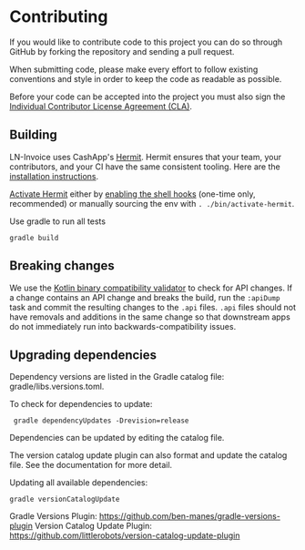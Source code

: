 # Contributing

If you would like to contribute code to this project you can do so through GitHub by forking the repository and sending
a pull request.

When submitting code, please make every effort to follow existing conventions and style in order to keep the code as
readable as possible.

Before your code can be accepted into the project you must also sign the
[Individual Contributor License Agreement (CLA)][1].

## Building

LN-Invoice uses CashApp's [Hermit](https://cashapp.github.io/hermit/). Hermit ensures that your team, your contributors,
and your CI have the same consistent tooling. Here are the [installation instructions](https://cashapp.github.io/hermit/usage/get-started/#installing-hermit).

[Activate Hermit](https://cashapp.github.io/hermit/usage/get-started/#activating-an-environment) either
by [enabling the shell hooks](https://cashapp.github.io/hermit/usage/shell/) (one-time only, recommended) or manually
sourcing the env with `. ./bin/activate-hermit`.

Use gradle to run all tests

```shell
gradle build
```

## Breaking changes

We use the [Kotlin binary compatibility validator][2] to check for API changes. If a change contains an API change and
breaks the build, run the `:apiDump` task and commit the resulting changes to the `.api` files. `.api` files should not
have removals and additions in the same change so that downstream apps do not immediately run into
backwards-compatibility issues.

## Upgrading dependencies

Dependency versions are listed in the Gradle catalog file: gradle/libs.versions.toml.

To check for dependencies to update:

```shell
 gradle dependencyUpdates -Drevision=release
```

Dependencies can be updated by editing the catalog file.

The version catalog update plugin can also format and update the catalog file.  See the documentation for more detail.

Updating all available dependencies:

```shell
gradle versionCatalogUpdate
```

Gradle Versions Plugin: https://github.com/ben-manes/gradle-versions-plugin
Version Catalog Update Plugin: https://github.com/littlerobots/version-catalog-update-plugin

[1]: https://spreadsheets.google.com/spreadsheet/viewform?formkey=dDViT2xzUHAwRkI3X3k5Z0lQM091OGc6MQ&ndplr=1

[2]: https://github.com/Kotlin/binary-compatibility-validator
